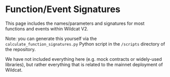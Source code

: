 # Function/Event Signatures

This page includes the names/parameters and signatures for most functions and events within Wildcat V2.

Note: you can generate this yourself via the `calculate_function_signatures.py` Python script in the `/scripts` directory of the repository.

We have not included everything here (e.g. mock contracts or widely-used libraries), but rather everything that is related to the mainnet deployment of Wildcat.
